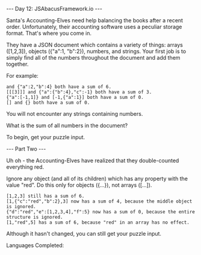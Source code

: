 --- Day 12: JSAbacusFramework.io ---

Santa's Accounting-Elves need help balancing the books after a recent order. Unfortunately, their accounting software uses a peculiar storage format. That's where you come in.

They have a JSON document which contains a variety of things: arrays ([1,2,3]), objects ({"a":1, "b":2}), numbers, and strings. Your first job is to simply find all of the numbers throughout the document and add them together.

For example:

    and {"a":2,"b":4} both have a sum of 6.
    [[[3]]] and {"a":{"b":4},"c":-1} both have a sum of 3.
    {"a":[-1,1]} and [-1,{"a":1}] both have a sum of 0.
    [] and {} both have a sum of 0.

You will not encounter any strings containing numbers.

What is the sum of all numbers in the document?

To begin, get your puzzle input.

--- Part Two ---

Uh oh - the Accounting-Elves have realized that they double-counted everything red.

Ignore any object (and all of its children) which has any property with the value "red". Do this only for objects ({...}), not arrays ([...]).

    [1,2,3] still has a sum of 6.
    [1,{"c":"red","b":2},3] now has a sum of 4, because the middle object is ignored.
    {"d":"red","e":[1,2,3,4],"f":5} now has a sum of 0, because the entire structure is ignored.
    [1,"red",5] has a sum of 6, because "red" in an array has no effect.

Although it hasn't changed, you can still get your puzzle input.

Languages Completed:
